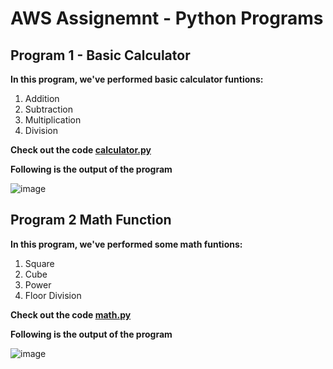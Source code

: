 # AWS Assignemnt - Python Programs

## Program 1 - Basic Calculator

**In this program, we've performed basic calculator funtions:**
1. Addition
2. Subtraction
3. Multiplication
4. Division

**Check out the code [calculator.py](https://github.com/prem1204/Pranay-Assignments/blob/aws-cloud/calculator.py)**

**Following is the output of the program**

![image](https://github.com/prem1204/Pranay-Assignments/blob/aws-cloud/images/calculator.png)

## Program 2 Math Function

**In this program, we've performed some math funtions:**
1. Square
2. Cube
3. Power
4. Floor Division

**Check out the code [math.py](https://github.com/prem1204/Pranay-Assignments/blob/aws-cloud/math.py)**

**Following is the output of the program**

![image](https://github.com/prem1204/Pranay-Assignments/blob/aws-cloud/images/math.PNG)
